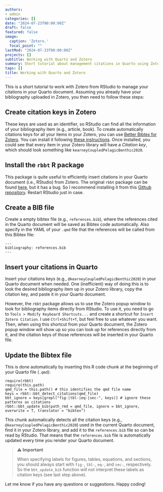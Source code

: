 ```yaml
---
authors:
- admin
categories: []
date: "2024-07-23T00:00:00Z"
draft: false
featured: false
image:
  caption: 'Zotero.'
  focal_point: ""
lastMod: "2024-07-23T00:00:00Z"
projects: []
subtitle: Working with Quarto and Zotero
summary: Short tutorial about management citations in Quarto using Zotero
tags: []
title: Working with Quarto and Zotero
---
```


This is a short tutorial to work with Zotero from RStudio to manage your citations in your Quarto document. Assuming you already have your bibliography uploaded in Zotero, you then need to follow these steps:

## Create citation keys in Zotero

These keys are used as an identifier, so RStudio can find all the information of your bibliography item (e.g., article, book). To create automatically citations keys for all your items in your Zotero, you can use [Better Bibtex for Zotero](https://retorque.re/zotero-better-bibtex/). You can install it following [these instructions](https://retorque.re/zotero-better-bibtex/installation/index.html). Once installed, you could see that every item in your Zotero library will have a *Citation key*, which should look something like `kearneyCoupledPelagicBenthic2020`.

## Install the `rbbt` R package

This package is quite useful to efficiently insert citations in your Quarto document (i.e., RStudio) from Zotero. The original `rbbt` package can be found [here](https://github.com/paleolimbot/rbbt), but it has a bug. So I recommend installing it from this [Github repository](https://github.com/wmoldham/rbbt). Restart RStudio just in case. 

## Create a BIB file

Create a empty bibtex file (e.g., `references.bib`), where the references cited in the Quarto document will be saved as Bibtex code automatically. Also specify in the YAML of your `.qmd` file that the references will be called from this Bibtex file:

```{r, eval=FALSE}
---
bibliography: references.bib
---
```

## Insert your citations in Quarto

Insert your citations keys (e.g., `@kearneyCoupledPelagicBenthic2020`) in your Quarto document when needed. One (inefficient) way of doing this is to look the desired bibliography item up in your Zotero library, copy the citation key, and paste it in your Quarto document. 

However, the `rbbt` package allows us to use the Zotero popup window to look for bibliography items directly from RStudio. To use it, you need to go to `Tools > Modify Keyboard Shortcuts...` and create a shortcut for `Insert Zotero Citation`. I use `Ctrl+Shift+T`, but feel free to use whatever you want. Then, when using this shortcut from your Quarto document, the Zotero popup window will show up so you can look up for references directly from it, and the citation keys of those references will be inserted in your Quarto file. 

## Update the Bibtex file

This is done automatically by inserting this R code chunk at the beginning of your Quarto file (`.qmd`):

```{r, eval=FALSE}
require(rbbt)
require(this.path)
qmd_file = this.path() # this identifies the qmd file name
keys = rbbt::bbt_detect_citations(qmd_file)
bbt_ignore = keys[grepl("fig-|tbl-|eq-|sec-", keys)] # ignore these patterns as citations
rbbt::bbt_update_bib(path_rmd = qmd_file, ignore = bbt_ignore, overwrite = T, translator = "bibtex")
```

This chunk automatically detects all the citation keys (e.g., `@kearneyCoupledPelagicBenthic2020`) used in the current Quarto document, find it in your Zotero library, and add it to the `references.bib` file so can be read by RStudio. That means that the `references.bib` file is automatically updated every time you render your Quarto document.

> :warning: **Important**
>
> When specifying labels for figures, tables, equations, and sections, you should always start with `fig-`, `tbl-`, `eq-`, and `sec-`, respectively. So the `bbt_update_bib` function will not interpret these labels as citation keys (see last step above).

Let me know if you have any questions or suggestions. Happy coding!
